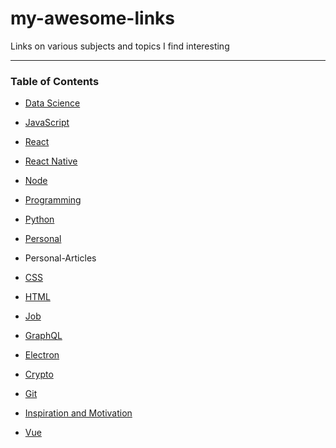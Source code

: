 # my-awesome-links
Links on various subjects and topics I find interesting

--- 

### Table of Contents

- [Data Science](https://github.com/peoray/my-awesome-links/blob/master/links/biz-startup.md)

- [JavaScript](https://github.com/peoray/my-awesome-links/blob/master/links/js.md)

- [React](https://github.com/peoray/my-awesome-links/blob/master/links/react.md)

- [React Native](https://github.com/peoray/my-awesome-links/blob/master/links/rn.md)

- [Node](https://github.com/peoray/my-awesome-links/blob/master/links/node.md)


- [Programming](https://github.com/peoray/my-awesome-links/blob/master/links/programning.md)

- [Python](https://github.com/peoray/my-awesome-links/blob/master/links/python.md)

- [Personal]()

- Personal-Articles

- [CSS](https://github.com/peoray/my-awesome-links/blob/master/links/css.md)

- [HTML](https://github.com/peoray/my-awesome-links/blob/master/links/html.md)

- [Job](https://github.com/peoray/my-awesome-links/blob/master/links/job.md)

- [GraphQL](https://github.com/peoray/my-awesome-links/blob/master/links/graphql.md)

- [Electron](https://github.com/peoray/my-awesome-links/blob/master/links/electron.md)

- [Crypto](https://github.com/peoray/my-awesome-links/blob/master/links/crypto.md)

- [Git](https://github.com/peoray/my-awesome-links/blob/master/links/git.md)

- [Inspiration and Motivation](https://github.com/peoray/my-awesome-links/blob/master/links/git.md)

- [Vue](https://github.com/peoray/my-awesome-links/blob/master/links/vue.md)
